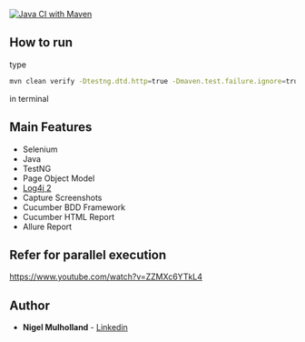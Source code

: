 [![Java CI with Maven](https://github.com/youvegotnigel/cucmber-java-testng-saucelabs/actions/workflows/maven.yml/badge.svg?branch=master)](https://github.com/youvegotnigel/cucmber-java-testng-saucelabs/actions/workflows/maven.yml)

## How to run

type
```bash
mvn clean verify -Dtestng.dtd.http=true -Dmaven.test.failure.ignore=true
```
in terminal

## Main Features
* Selenium
* Java
* TestNG
* Page Object Model
* [Log4j 2](https://logging.apache.org/log4j/1.2/apidocs/org/apache/log4j/PatternLayout.html)
* Capture Screenshots
* Cucumber BDD Framework
* Cucumber HTML Report
* Allure Report

## Refer for parallel execution
https://www.youtube.com/watch?v=ZZMXc6YTkL4

## Author
* **Nigel Mulholland** - [Linkedin](https://www.linkedin.com/in/nigel-mulholland/) 